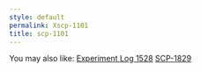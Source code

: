 ```yaml
---
style: default
permalink: Xscp-1101
title: scp-1101
---
```

You may also like:
[Experiment Log 1528](http://scp-wiki.net/experiment-log-1528)
[SCP-1829](http://scp-wiki.net/scp-1829)